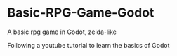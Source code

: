 # Basic-RPG-Game-Godot
A basic rpg game in Godot, zelda-like

Following a youtube tutorial to learn the basics of Godot
